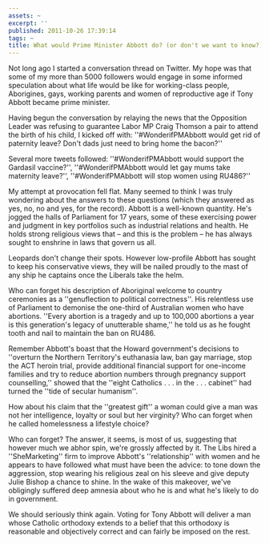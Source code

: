 ```yaml
---
assets: ~
excerpt: ''
published: 2011-10-26 17:39:14
tags: ~
title: What would Prime Minister Abbott do? (or don't we want to know?)
---
```

Not long ago I started a conversation thread on Twitter. My hope was that some of my more than 5000 followers would engage in some informed speculation about what life would be like for working-class people, Aborigines, gays, working parents and women of reproductive age if Tony Abbott became prime minister.

Having begun the conversation by relaying the news that the Opposition Leader was refusing to guarantee Labor MP Craig Thomson a pair to attend the birth of his child, I kicked off with: ''#WonderifPMAbbott would get rid of paternity leave? Don't dads just need to bring home the bacon?''

Several more tweets followed: ''#WonderifPMAbbott would support the Gardasil vaccine?'', ''#WonderifPMAbbott would let gay mums take maternity leave?'', ''#WonderifPMAbbott will stop women using RU486?''

My attempt at provocation fell flat. Many seemed to think I was truly wondering about the answers to these questions (which they answered as yes, no, no and yes, for the record).
Abbott is a well-known quantity. He's jogged the halls of Parliament for 17 years, some of these exercising power and judgment in key portfolios such as industrial relations and health. He holds strong religious views that – and this is the problem – he has always sought to enshrine in laws that govern us all.

Leopards don't change their spots. However low-profile Abbott has sought to keep his conservative views, they will be nailed proudly to the mast of any ship he captains once the Liberals take the helm.

Who can forget his description of Aboriginal welcome to country ceremonies as a ''genuflection to political correctness''. His relentless use of Parliament to demonise the one-third of Australian women who have abortions. ''Every abortion is a tragedy and up to 100,000 abortions a year is this generation's legacy of unutterable shame,'' he told us as he fought tooth and nail to maintain the ban on RU486.

Remember Abbott's boast that the Howard government's decisions to ''overturn the Northern Territory's euthanasia law, ban gay marriage, stop the ACT heroin trial, provide additional financial support for one-income families and try to reduce abortion numbers through pregnancy support counselling,'' showed that the ''eight Catholics . . . in the . . . cabinet'' had turned the ''tide of secular humanism''. 

How about his claim that the ''greatest gift'' a woman could give a man was not her intelligence, loyalty or soul but her virginity? Who can forget when he called homelessness a lifestyle choice?

Who can forget? The answer, it seems, is most of us, suggesting that however much we abhor spin, we're grossly affected by it. The Libs hired a ''SheMarketing'' firm to improve Abbott's ''relationship'' with women and he appears to have followed what must have been the advice: to tone down the aggression, stop wearing his religious zeal on his sleeve and give deputy Julie Bishop a chance to shine. In the wake of this makeover, we've obligingly suffered deep amnesia about who he is and what he's likely to do in government. 

We should seriously think again. Voting for Tony Abbott will deliver a man whose Catholic orthodoxy extends to a belief that this orthodoxy is reasonable and objectively correct and can fairly be imposed on the rest.